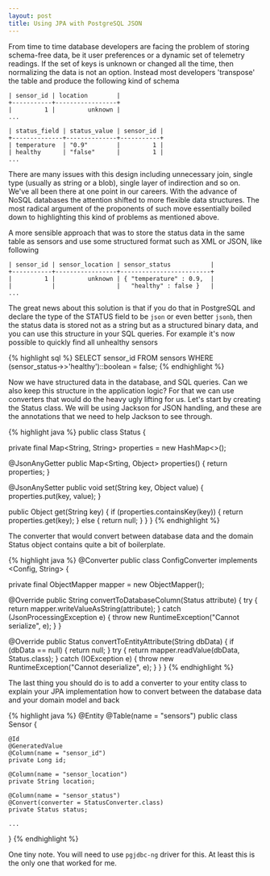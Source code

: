 ```yaml
---
layout: post
title: Using JPA with PostgreSQL JSON
---
```


From time to time database developers are facing the problem of storing schema-free data, be it user preferences or a dynamic set of telemetry readings. If the set of keys is unknown or changed all the time, then normalizing the data is not an option. Instead most developers 'transpose' the table and produce the following kind of schema

    | sensor_id | location        |
    +-----------+-----------------+
    |         1 |         unknown |
    ...

    | status_field | status_value | sensor_id |
    +--------------+--------------+-----------+
    | temperature  | "0.9"        |         1 |
    | healthy      | "false"      |         1 |
    ...

There are many issues with this design including unnecessary join, single type (usually as string or a blob), single layer of indirection and so on. We've all been there at one point in our careers. With the advance of NoSQL databases the attention shifted to more flexible data structures. The most radical argument of the proponents of such move essentially boiled down to highlighting this kind of problems as mentioned above.

A more sensible approach that was to store the status data in the same table as sensors and use some structured format such as XML or JSON, like following

    | sensor_id | sensor_location | sensor_status           |
    +-----------+-----------------+-------------------------+
    |         1 |         unknown | { "temperature" : 0.9,  |
    |           |                 |   "healthy" : false }   |
    ...

The great news about this solution is that if you do that in PostgreSQL and declare the type of the STATUS field to be `json` or even better `jsonb`, then the status data is stored not as a string but as a structured binary data, and you can use this structure in your SQL queries. For example it's now possible to quickly find all unhealthy sensors

{% highlight sql %}
SELECT sensor_id
  FROM sensors
 WHERE (sensor_status->>'healthy')::boolean = false;
{% endhighlight %}

Now we have structured data in the database, and SQL queries. Can we also keep this structure in the application logic? For that we can use converters that would do the heavy ugly lifting for us. Let's start by creating the Status class. We will be using Jackson for JSON handling, and these are the annotations that we need to help Jackson to see through.

{% highlight java %}
public class Status {

   private final Map<String, String> properties = new HashMap<>();

   @JsonAnyGetter
   public Map<Srting, Object> properties() {
       return properties;
   }

   @JsonAnySetter
   public void set(String key, Object value) {
       properties.put(key, value);
   }

   public Object get(String key) {
       if (properties.containsKey(key)) {
           return properties.get(key);
       } else {
           return null;
       }
   }
}
{% endhighlight %}

The converter that would convert between database data and the domain Status object contains quite a bit of boilerplate.

{% highlight java %}
@Converter
public class ConfigConverter implements <Config, String> {

   private final ObjectMapper mapper = new ObjectMapper();

   @Override
   public String convertToDatabaseColumn(Status attribute) {
      try {
          return mapper.writeValueAsString(attribute);
      } catch (JsonProcessingException e) {
          throw new RuntimeException("Cannot serialize", e);
      }
   }

   @Override
   public Status convertToEntityAttribute(String dbData) {
      if (dbData == null) {
          return null;
      }
      try {
          return mapper.readValue(dbData, Status.class);
      } catch (IOException e) {
          throw new RuntimeException("Cannot deserialize", e);
      }
   }
}
{% endhighlight %}

The last thing you should do is to add a converter to your entity class to explain your JPA implementation how to convert between the database data and your domain model and back

{% highlight java %}
@Entity
@Table(name = "sensors")
public class Sensor {

    @Id
    @GeneratedValue
    @Column(name = "sensor_id")
    private Long id;

    @Column(name = "sensor_location")
    private String location;

    @Column(name = "sensor_status")
    @Convert(converter = StatusConverter.class)
    private Status status;

    ...
}
{% endhighlight %}

One tiny note. You will need to use `pgjdbc-ng` driver for this. At least this is the only one that worked for me.